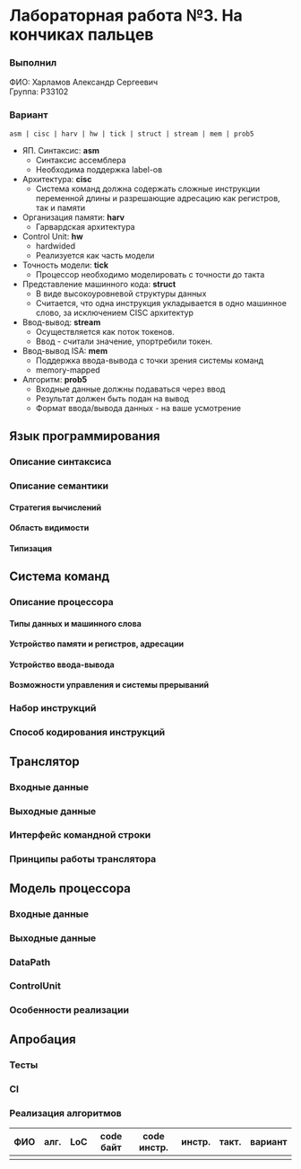 # Лабораторная работа №3. На кончиках пальцев

### Выполнил
ФИО: Харламов Александр Сергеевич<br>
Группа: P33102

### Вариант

`asm | cisc | harv | hw | tick | struct | stream | mem | prob5`

- ЯП. Синтаксис: **asm**
  - Синтаксис ассемблера
  - Необходима поддержка label-ов
- Архитектура: **cisc**
  - Система команд должна содержать сложные инструкции переменной длины и разрешающие адресацию как регистров, так и памяти
- Организация памяти: **harv**
  - Гарвардская архитектура
- Control Unit: **hw** 
  - hardwided
  - Реализуется как часть модели
- Точность модели: **tick**
  - Процессор необходимо моделировать с точности до такта
- Представление машинного кода: **struct**
  - В виде высокоуровневой структуры данных
  - Считается, что одна инструкция укладывается в одно машинное слово, за исключением CISC архитектур
- Ввод-вывод: **stream**
  - Осуществляется как поток токенов.
  - Ввод - считали значение, упортребили токен.
- Ввод-вывод ISA: **mem**
  - Поддержка ввода-вывода с точки зрения системы команд
  - memory-mapped
- Алгоритм: **prob5**
  - Входные данные должны подаваться через ввод
  - Результат должен быть подан на вывод
  - Формат ввода/вывода данных - на ваше усмотрение

## Язык программирования

### Описание синтаксиса

### Описание семантики
#### Стратегия вычислений
#### Область видимости
#### Типизация

## Система команд

### Описание процессора
#### Типы данных и машинного слова
#### Устройство памяти и регистров, адресации
#### Устройство ввода-вывода
#### Возможности управления и системы прерываний

### Набор инструкций

### Способ кодирования инструкций

## Транслятор

### Входные данные
### Выходные данные
### Интерфейс командной строки
### Принципы работы транслятора

## Модель процессора

### Входные данные
### Выходные данные
### DataPath
### ControlUnit
### Особенности реализации

## Апробация

### Тесты
### CI
### Реализация алгоритмов


| ФИО | алг. | LoC | code байт | code инстр. | инстр. | такт. | вариант |
|-----|------|-----|-----------|-------------|--------|-------|---------|
|     |      |     |           |             |        |       |         |
